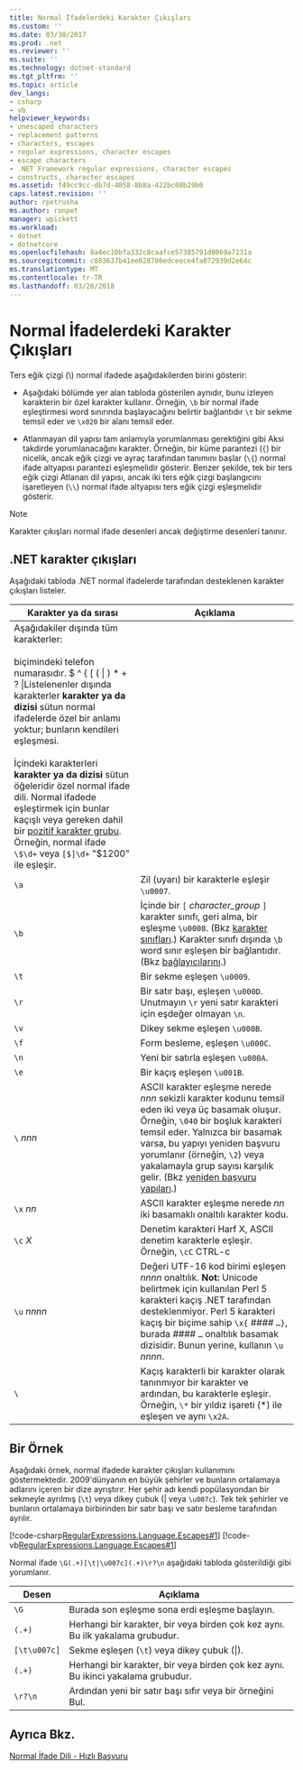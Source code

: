 ```yaml
---
title: Normal İfadelerdeki Karakter Çıkışları
ms.custom: ''
ms.date: 03/30/2017
ms.prod: .net
ms.reviewer: ''
ms.suite: ''
ms.technology: dotnet-standard
ms.tgt_pltfrm: ''
ms.topic: article
dev_langs:
- csharp
- vb
helpviewer_keywords:
- unescaped characters
- replacement patterns
- characters, escapes
- regular expressions, character escapes
- escape characters
- .NET Framework regular expressions, character escapes
- constructs, character escapes
ms.assetid: f49cc9cc-db7d-4058-8b8a-422bc08b29b0
caps.latest.revision: ''
author: rpetrusha
ms.author: ronpet
manager: wpickett
ms.workload:
- dotnet
- dotnetcore
ms.openlocfilehash: 8a4ec10bfa332c8caafce57385791d8069a7231a
ms.sourcegitcommit: c883637b41ee028786edceece4fa872939d2e64c
ms.translationtype: MT
ms.contentlocale: tr-TR
ms.lasthandoff: 03/26/2018
---
```

# <a name="character-escapes-in-regular-expressions"></a>Normal İfadelerdeki Karakter Çıkışları
Ters eğik çizgi (\\) normal ifadede aşağıdakilerden birini gösterir:  
  
-   Aşağıdaki bölümde yer alan tabloda gösterilen aynıdır, bunu izleyen karakterin bir özel karakter kullanır. Örneğin, `\b` bir normal ifade eşleştirmesi word sınırında başlayacağını belirtir bağlantıdır `\t` bir sekme temsil eder ve `\x020` bir alanı temsil eder.  
  
-   Atlanmayan dil yapısı tam anlamıyla yorumlanması gerektiğini gibi Aksi takdirde yorumlanacağını karakter. Örneğin, bir küme parantezi (`{`) bir nicelik, ancak eğik çizgi ve ayraç tarafından tanımını başlar (`\{`) normal ifade altyapısı parantezi eşleşmelidir gösterir. Benzer şekilde, tek bir ters eğik çizgi Atlanan dil yapısı, ancak iki ters eğik çizgi başlangıcını işaretleyen (`\\`) normal ifade altyapısı ters eğik çizgi eşleşmelidir gösterir.  
  
> [!NOTE]
>  Karakter çıkışları normal ifade desenleri ancak değiştirme desenleri tanınır.  
  
## <a name="character-escapes-in-net"></a>.NET karakter çıkışları  
 Aşağıdaki tabloda .NET normal ifadelerde tarafından desteklenen karakter çıkışları listeler.  
  
|Karakter ya da sırası|Açıklama|  
|---------------------------|-----------------|  
|Aşağıdakiler dışında tüm karakterler:<br /><br /> biçimindeki telefon numarasıdır. $ ^ { [ ( &#124; ) * + ? \|Listelenenler dışında karakterler **karakter ya da dizisi** sütun normal ifadelerde özel bir anlamı yoktur; bunların kendileri eşleşmesi.<br /><br /> İçindeki karakterleri **karakter ya da dizisi** sütun öğeleridir özel normal ifade dili. Normal ifadede eşleştirmek için bunlar kaçışlı veya gereken dahil bir [pozitif karakter grubu](../../../docs/standard/base-types/character-classes-in-regular-expressions.md). Örneğin, normal ifade `\$\d+` veya `[$]\d+` "$1200" ile eşleşir.|  
|`\a`|Zil (uyarı) bir karakterle eşleşir `\u0007`.|  
|`\b`|İçinde bir `[` *character_group* `]` karakter sınıfı, geri alma, bir eşleşme `\u0008`.  (Bkz [karakter sınıfları](../../../docs/standard/base-types/character-classes-in-regular-expressions.md).) Karakter sınıfı dışında `\b` word sınır eşleşen bir bağlantıdır. (Bkz [bağlayıcılarını](../../../docs/standard/base-types/anchors-in-regular-expressions.md).)|  
|`\t`|Bir sekme eşleşen `\u0009`.|  
|`\r`|Bir satır başı, eşleşen `\u000D`. Unutmayın `\r` yeni satır karakteri için eşdeğer olmayan `\n`.|  
|`\v`|Dikey sekme eşleşen `\u000B`.|  
|`\f`|Form besleme, eşleşen `\u000C`.|  
|`\n`|Yeni bir satırla eşleşen `\u000A`.|  
|`\e`|Bir kaçış eşleşen `\u001B`.|  
|`\` *nnn*|ASCII karakter eşleşme nerede *nnn* sekizli karakter kodunu temsil eden iki veya üç basamak oluşur. Örneğin, `\040` bir boşluk karakteri temsil eder. Yalnızca bir basamak varsa, bu yapıyı yeniden başvuru yorumlanır (örneğin, `\2`) veya yakalamayla grup sayısı karşılık gelir. (Bkz [yeniden başvuru yapıları](../../../docs/standard/base-types/backreference-constructs-in-regular-expressions.md).)|  
|`\x` *nn*|ASCII karakter eşleşme nerede *nn* iki basamaklı onaltılı karakter kodu.|  
|`\c` *X*|Denetim karakteri Harf X, ASCII denetim karakterle eşleşir. Örneğin, `\cC` CTRL-c|  
|`\u` *nnnn*|Değeri UTF-16 kod birimi eşleşen *nnnn* onaltılık. **Not:** Unicode belirtmek için kullanılan Perl 5 karakteri kaçış .NET tarafından desteklenmiyor. Perl 5 karakteri kaçış bir biçime sahip `\x{` *####* `…}`, burada *####* `…` onaltılık basamak dizisidir. Bunun yerine, kullanın `\u` *nnnn*.|  
|`\`|Kaçış karakterli bir karakter olarak tanınmıyor bir karakter ve ardından, bu karakterle eşleşir. Örneğin, `\*` bir yıldız işareti (*) ile eşleşen ve aynı `\x2A`.|  
  
## <a name="an-example"></a>Bir Örnek  
 Aşağıdaki örnek, normal ifadede karakter çıkışları kullanımını göstermektedir. 2009'dünyanın en büyük şehirler ve bunların ortalamaya adlarını içeren bir dize ayrıştırır. Her şehir adı kendi popülasyondan bir sekmeyle ayrılmış (`\t`) veya dikey çubuk (&#124; veya `\u007c`). Tek tek şehirler ve bunların ortalamaya birbirinden bir satır başı ve satır besleme tarafından ayrılır.  
  
 [!code-csharp[RegularExpressions.Language.Escapes#1](../../../samples/snippets/csharp/VS_Snippets_CLR/regularexpressions.language.escapes/cs/escape1.cs#1)]
 [!code-vb[RegularExpressions.Language.Escapes#1](../../../samples/snippets/visualbasic/VS_Snippets_CLR/regularexpressions.language.escapes/vb/escape1.vb#1)]  
  
 Normal ifade `\G(.+)[\t|\u007c](.+)\r?\n` aşağıdaki tabloda gösterildiği gibi yorumlanır.  
  
|Desen|Açıklama|  
|-------------|-----------------|  
|`\G`|Burada son eşleşme sona erdi eşleşme başlayın.|  
|`(.+)`|Herhangi bir karakter, bir veya birden çok kez aynı. Bu ilk yakalama grubudur.|  
|`[\t\u007c]`|Sekme eşleşen (`\t`) veya dikey çubuk (&#124;).|  
|`(.+)`|Herhangi bir karakter, bir veya birden çok kez aynı. Bu ikinci yakalama grubudur.|  
|`\r?\n`|Ardından yeni bir satır başı sıfır veya bir örneğini Bul.|  
  
## <a name="see-also"></a>Ayrıca Bkz.  
 [Normal İfade Dili - Hızlı Başvuru](../../../docs/standard/base-types/regular-expression-language-quick-reference.md)
